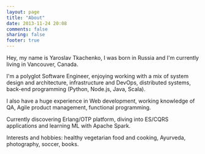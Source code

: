 ```yaml
---
layout: page
title: "About"
date: 2013-11-24 20:08
comments: false
sharing: false
footer: true
---
```

Hey, my name is Yaroslav Tkachenko, I was born in Russia and I'm currently living in Vancouver, Canada.

I'm a polyglot Software Engineer, enjoying working with a mix of system design and architecture, infrastructure and DevOps, distributed systems, back-end programming (Python, Node.js, Java, Scala).

I also have a huge experience in Web development, working knowledge of QA, Agile product management, functional programming.

Currently discovering Erlang/OTP platform, diving into ES/CQRS applications and learning ML with Apache Spark.

Interests and hobbies: healthy vegetarian food and cooking, Ayurveda, photography, soccer, books.